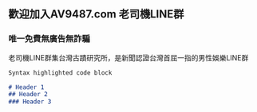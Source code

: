 ## 歡迎加入AV9487.com 老司機LINE群



### 唯一免費無廣告無詐騙

老司機LINE群集台灣古蹟研究所，是新聞認證台灣首屈一指的男性娛樂LINE群

```markdown
Syntax highlighted code block

# Header 1
## Header 2
### Header 3
